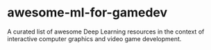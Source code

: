 # awesome-ml-for-gamedev
A curated list of awesome Deep Learning resources in the context of interactive computer graphics and video game development.
